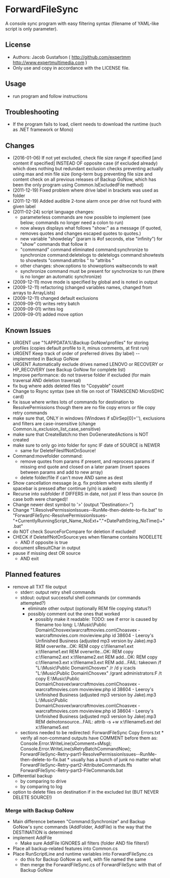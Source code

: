 # ForwardFileSync
A console sync program with easy filtering syntax (filename of YAML-like script is only parameter).

## License
* Authors: Jacob Gustafson ( http://github.com/expertmm http://www.expertmultimedia.com )
* Only use and copy in accordance with the LICENSE file.

## Usage
* run program and follow instructions

## Troubleshooting
* If the program fails to load, client needs to download the runtime (such as .NET framework or Mono)

## Changes
* (2016-01-06) If not yet excluded, check file size range if specified [and content if specified] INSTEAD OF opposite case (if excluded already) which does nothing but redundant exclusion checks preventing actually using max and min file size (long-term bug preventing file size and content check on all previous releases of Backup GoNow, which has been the only program using Common.IsExcludedFile method)
* (2011-12-19) Fixed problem where drive label in brackets was used as folder
* (2011-12-19) Added audible 2-tone alarm once per drive not found with given label
* (2011-02-24) script language changes:
	* parameterless commands are now possible to implement (see below; commands no longer need a colon to run)
	* now always displays what follows "show:" as a message (if quoted, removes quotes and changes 	escaped quotes to quotes.)
	* new variable "showdelay" (param is #of seconds, else "infinity") for "show" commands that follow it
	* "commmand" command eliminated
		command:synchronize to synchronize
		command:deletelogs to deletelogs
		command:showtests to showtests
		"command:attribs " to "attribs "
	* other changes:
		show:options to showoptions
		waitseconds to wait
	* synchronize command must be present for synchronize to run (there is no longer an automatic synchronize)
* (2009-12-11) move mode is specified by global and is noted in output
* (2009-12-11) refactoring (changed variables names, changed from arrays to ArrayLists)
* (2009-12-11) changed default exclusions
* (2009-09-01) writes retry batch
* (2009-09-01) writes log
* (2009-09-01) added move option

## Known Issues
* URGENT use "%APPDATA%\Backup GoNow\profiles" for storing profiles (copies default profile to it, minus comments, at first run)
* URGENT Keep track of order of preferred drives (by label) -- implemented in Backup GoNow
* URGENT Automatically exclude drives named LENOVO or RECOVERY or HP_RECOVERY (see Backup GoNow for complete list)
* Improve performance: do not traverse folder if excluded (for main traversal AND deletion traversal)
* fix bug where adds deleted files to "Copyable" count
* Change to Rsync syntax (see sh file on root of TRANSCEND MicroSDHC card)
* fix issue where writes lots of commands for destination to ResolvePermissions though there are no file copy errors or file copy retry commands
* make sure that, ONLY in windows (Windows if sDirSep[0]='\'), exclusions and filters are case-insensitive (change Common.is_exclusion_list_case_sensitive)
* make sure that CreateBatch:no then DoGeneratedActions is NOT created
* make sure to only go into folder for sync IF date of SOURCE is NEWER
	* same for DeleteFilesIfNotOnSource!
* Command:movefolder command:
	* remove quotes from params if present, and reprocess params if missing end quote and closed on a later param (insert spaces between params and add to new array)
	* delete folder/file if can't move AND same as dest
* Show cancellation message (e.g. fix problem where exits silently if spacebar is pressed after continue (y/n) is asked)
* Recurse into subfolder if DIFFERS in date, not just if less than source (in case both were changed)!
* Change newer dest symbol to '>' (output "Destination>:")
* Change "1.ResolvePermissionIssues--RunMe-then-delete-to-fix.bat" to "ForwardFileSync-ResolvePermissionIssues-"+CurrentlyRunningScript_Name_NoExt+"."+DatePathString_NoTime()+".bat"
* do NOT check SourceForCompare for deletion if excluded!
* CHECK if DeleteIfNotOnSource:yes when filename contains NODELETE
	* AND if opposite is true
* document sResultChar in output
* pause if missing dest OR source
	* AND exit

## Planned features
* remove all TXT file output
	* stderr: output retry shell commands
	* stdout: output successful shell commands (or commands attempted?)
		* eliminate other output (optionally REM file copying status?)
		* possibly comment out the ones that worked
			* possibly make it readable:
				TODO: see if error is caused by filename too long: L:\Music\Public Domain\Chosvex\warcraftmovies.com\Choasvex - warcraftmovies.com movieview.php id 38604 - Leeroy's Unfinished Business (adjusted mp3 version by Jake).mp3
				REM overwrite...OK:
				REM copy c:\filename1.ext x:\filename1.ext
				REM overwrite...OK:
				REM copy c:\filename2.ext x:\filename2.ext
				REM add...OK:
				REM copy c:\filename3.ext x:\filename3.ext
				REM add...FAIL:
				takeown /f "L:\Music\Public Domain\Chosvex" /r /d y
				icacls "L:\Music\Public Domain\Chosvex" /grant administrators:F /t
				copy E:\Music\Public Domain\Chosvex\warcraftmovies.com\Choasvex - warcraftmovies.com movieview.php id 38604 - Leeroy's Unfinished Business (adjusted mp3 version by Jake).mp3 L:\Music\Public Domain\Chosvex\warcraftmovies.com\Choasvex - warcraftmovies.com movieview.php id 38604 - Leeroy's Unfinished Business (adjusted mp3 version by Jake).mp3
				REM delnotonsource...FAIL:
				attrib -s +w x:\filename5.ext
				del x:\filename5.ext
	* sections needed to be redirected:
		ForwardFileSync Copy Errors.txt
			* verify all non-command outputs have COMMENT before them as:
			Console.Error.WriteLine(sComment+sMsg);
			Console.Error.WriteLine(sRetryBatchCommandNow);
		ForwardFileSync-Retry-part1-ResolvePermissionIssues--RunMe-then-delete-to-fix.bat
			* usually has a bunch of junk no matter what
		ForwardFileSync-Retry-part2-AttributeCommands.ffs
		ForwardFileSync-Retry-part3-FileCommands.bat
* Differential backup
	* by comparing to drive
	* by comparing to log
* option to delete files on destination if in the excluded list (BUT NEVER DELETE SOURCE!)

### Merge with Backup GoNow
* Main difference between "Command:Synchronize" and Backup GoNow's sync commands (AddFolder, AddFile)
is the way that the DESTINATION is determined
* implement AddFile
	* Make sure AddFile IGNORES all filters (folder AND file filters!)
* Place all backup-related features into Common.cs
* Place RunScriptLine and runtime variables into ForwardFileSync.cs
	* do this for Backup GoNow as well, with file named the same
	* then merge the ForwardFileSync.cs of ForwardFileSync with that of Backup GoNow
